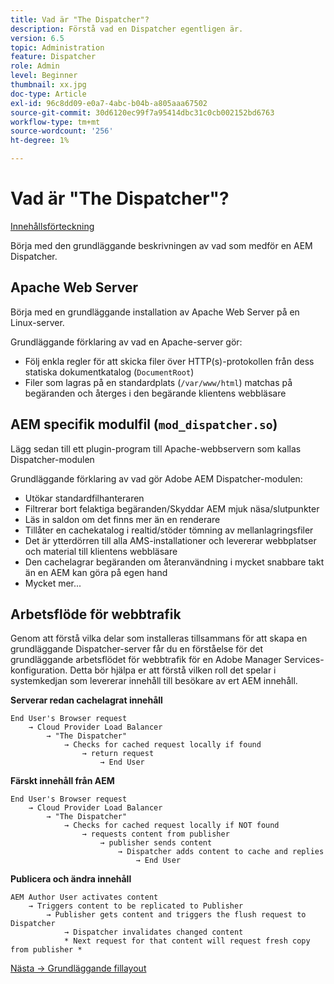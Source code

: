 ```yaml
---
title: Vad är "The Dispatcher"?
description: Förstå vad en Dispatcher egentligen är.
version: 6.5
topic: Administration
feature: Dispatcher
role: Admin
level: Beginner
thumbnail: xx.jpg
doc-type: Article
exl-id: 96c8dd09-e0a7-4abc-b04b-a805aaa67502
source-git-commit: 30d6120ec99f7a95414dbc31c0cb002152bd6763
workflow-type: tm+mt
source-wordcount: '256'
ht-degree: 1%

---
```


# Vad är &quot;The Dispatcher&quot;?

[Innehållsförteckning](./overview.md)

Börja med den grundläggande beskrivningen av vad som medför en AEM Dispatcher.

## Apache Web Server

Börja med en grundläggande installation av Apache Web Server på en Linux-server.

Grundläggande förklaring av vad en Apache-server gör:

- Följ enkla regler för att skicka filer över HTTP(s)-protokollen från dess statiska dokumentkatalog (`DocumentRoot`)
- Filer som lagras på en standardplats (`/var/www/html`) matchas på begäranden och återges i den begärande klientens webbläsare




## AEM specifik modulfil (`mod_dispatcher.so`)

Lägg sedan till ett plugin-program till Apache-webbservern som kallas Dispatcher-modulen

Grundläggande förklaring av vad gör Adobe AEM Dispatcher-modulen:

- Utökar standardfilhanteraren
- Filtrerar bort felaktiga begäranden/Skyddar AEM mjuk näsa/slutpunkter
- Läs in saldon om det finns mer än en renderare
- Tillåter en cachekatalog i realtid/stöder tömning av mellanlagringsfiler
- Det är ytterdörren till alla AMS-installationer och levererar webbplatser och material till klientens webbläsare
- Den cachelagrar begäranden om återanvändning i mycket snabbare takt än en AEM kan göra på egen hand
- Mycket mer...

## Arbetsflöde för webbtrafik

Genom att förstå vilka delar som installeras tillsammans för att skapa en grundläggande Dispatcher-server får du en förståelse för det grundläggande arbetsflödet för webbtrafik för en Adobe Manager Services-konfiguration.
Detta bör hjälpa er att förstå vilken roll det spelar i systemkedjan som levererar innehåll till besökare av ert AEM innehåll.

<b>Serverar redan cachelagrat innehåll</b>

```
End User's Browser request 
    → Cloud Provider Load Balancer 
        → "The Dispatcher" 
            → Checks for cached request locally if found 
                → return request 
                    → End User
```

<b>Färskt innehåll från AEM</b>

```
End User's Browser request 
    → Cloud Provider Load Balancer 
        → "The Dispatcher" 
            → Checks for cached request locally if NOT found 
                → requests content from publisher 
                    → publisher sends content 
                        → Dispatcher adds content to cache and replies 
                            → End User
```

<b>Publicera och ändra innehåll</b>

```
AEM Author User activates content 
    → Triggers content to be replicated to Publisher 
        → Publisher gets content and triggers the flush request to Dispatcher 
            → Dispatcher invalidates changed content 
            * Next request for that content will request fresh copy from publisher *
```

[Nästa -> Grundläggande fillayout](./basic-file-layout.md)
